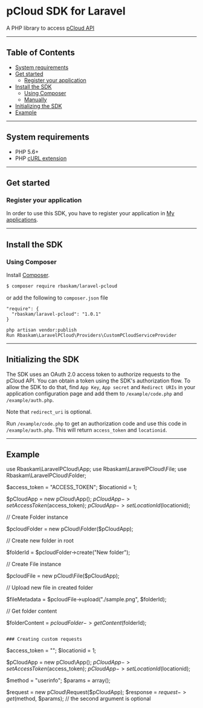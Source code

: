 # pCloud SDK for Laravel

A PHP library to access [pCloud API](https://docs.pcloud.com/)

---

## Table of Contents
* [System requirements](#system-requirements)
* [Get started](#get-started)
  * [Register your application](#register-your-application)
* [Install the SDK](#install-the-sdk)
  * [Using Composer](#using-composer)
  * [Manually](#manually)
* [Initializing the SDK](#initializing-the-sdk)
* [Example](#example)

---

## System requirements

  * PHP 5.6+
  * PHP [cURL extension](http://php.net/manual/en/curl.setup.php)

---

## Get started

### Register your application

In order to use this SDK, you have to register your application in [My applications](https://docs.pcloud.com).

---

## Install the SDK

### Using Composer

Install [Composer](http://getcomposer.org/download/).

```bash
$ composer require rbaskam/laravel-pcloud
```

or add the following to `composer.json` file

~~~~
"require": {
  "rbaskam/laravel-pcloud": "1.0.1"
}
~~~~

~~~~
php artisan vendor:publish
Run Rbaskam\LaravelPCloud\Providers\CustomPCloudServiceProvider
~~~~

---

## Initializing the SDK

The SDK uses an OAuth 2.0 access token to authorize requests to the pCloud API.
You can obtain a token using the SDK's authorization flow.
To allow the SDK to do that, find `App Key`, `App secret` and `Redirect URIs` in your application configuration page and add them to `/example/code.php` and `/example/auth.php`.

Note that `redirect_uri` is optional.

Run `/example/code.php` to get an authorization code and use this code in `/example/auth.php`. This will return `access_token` and `locationid`.

---

## Example

use Rbaskam\LaravelPCloud\App;
use Rbaskam\LaravelPCloud\File;
use Rbaskam\LaravelPCloud\Folder;

$access_token = "ACCESS_TOKEN";
$locationid = 1;

$pCloudApp = new pCloud\App();
$pCloudApp->setAccessToken($access_token);
$pCloudApp->setLocationId($locationid);

// Create Folder instance

$pcloudFolder = new pCloud\Folder($pCloudApp);

// Create new folder in root

$folderId = $pcloudFolder->create("New folder");

// Create File instance

$pcloudFile = new pCloud\File($pCloudApp);

// Upload new file in created folder

$fileMetadata = $pcloudFile->upload("./sample.png", $folderId);

// Get folder content

$folderContent = $pcloudFolder->getContent($folderId);
~~~~

### Creating custom requests

~~~~
$access_token = "";
$locationid = 1;

$pCloudApp = new pCloud\App();
$pCloudApp->setAccessToken($access_token);
$pCloudApp->setLocationId($locationid);

$method = "userinfo";
$params = array();

$request = new pCloud\Request($pCloudApp);
$response = $request->get($method, $params); // the second argument is optional
~~~~